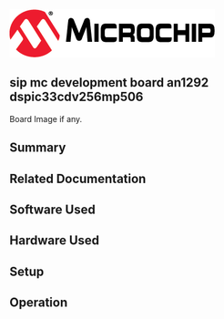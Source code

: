 <picture>
    <source media="(prefers-color-scheme: dark)" srcset="images/microchip_logo_white_red.png">
	<source media="(prefers-color-scheme: light)" srcset="images/microchip_logo_black_red.png">
    <img alt="Microchip Logo." src="images/microchip_logo_black_red.png">
</picture> 

## sip mc development board an1292 dspic33cdv256mp506

Board Image if any.

## Summary


## Related Documentation


## Software Used 


## Hardware Used


## Setup


## Operation




